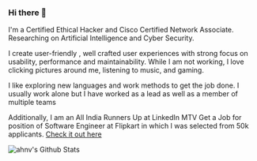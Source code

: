 ### Hi there 👋

I'm a Certified Ethical Hacker and Cisco Certified Network Associate. Researching on Artificial Intelligence and Cyber Security.

I create user-friendly , well crafted user experiences with strong focus on usability, performance and maintainability.
While I am not working, I love clicking pictures around me, listening to music, and gaming.

I like exploring new languages and work methods to get the job done.
I usually work alone but I have worked as a lead as well as a member of multiple teams

Additionally, I am an All India Runners Up at LinkedIn MTV Get a Job for position of Software Engineer at Flipkart in which I was selected from 50k applicants. [Check it out here](https://www.voot.com/shows/linkedin-mtv-get-a-job-s04/4/600739/contest-for-the-xiaomi-and-flipkart-internship/603422)

![ahnv's Github Stats](https://github-readme-stats.vercel.app/api?username=ahnv&count_private=true&hide=prs&include_all_commits=true)
